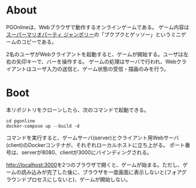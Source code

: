# About
PGOnlineは、Webブラウザで動作するオンラインゲームである。
ゲーム内容は[スーパーマリオパーティ ジャンボリー](https://www.nintendo.com/jp/switch/a7hla/index.html)の「プクプクとゲッソー」というミニゲームのコピーである。

2名のユーザがWebクライアントを起動すると、ゲームが開始する。ユーザは左右の矢印キーで、バーを操作する。
ゲームの処理はサーバで行われ、Webクライアントはユーザ入力の送信と、ゲーム状態の受信・描画のみを行う。

# Boot
本リポジトリをクローンしたら、次のコマンドで起動できる。

```
cd pgonline
docker-compose up --build -d
```

コマンドを実行すると、ゲームサーバ(server)とクライアント用Webサーバ(client)のDockerコンテナが、それぞれローカルホストに立ち上がる。
ポート番号は、serverが8080、clientが3000にバインディングされる。

[http://localhost:3000](http://localhost:3000)を2つのブラウザで開くと、ゲームが始まる。ただし、ゲームの読み込みが完了した後に、ブラウザを一度画面に表示しないと(フォアグラウンドプロセスにしないと)、ゲームが開始しない。